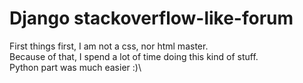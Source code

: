 # Django stackoverflow-like-forum
First things first, I am not a css, nor html master.\
Because of that, I spend a lot of time doing this kind of stuff.\
Python part was much easier :)\
